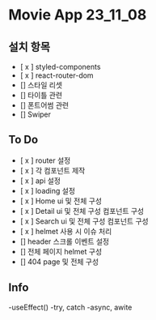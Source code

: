 # Movie App 23_11_08

## 설치 항목

- [ x ] styled-components
- [ x ] react-router-dom
- [] 스타일 리셋
- [] 타이틀 관련
- [] 폰트어썸 관련
- [] Swiper

## To Do

- [ x ] router 설정
- [ x ] 각 컴포넌트 제작
- [ x ] api 설정
- [ x ] loading 설정
- [ x ] Home ui 및 전체 구성
- [ x ] Detail ui 및 전체 구성 컴포넌트 구성
- [ x ] Search ui 및 전체 구성 컴포넌트 구성
- [ x ] helmet 사용 시 이슈 처리
- [] header 스크롤 이벤트 설정
- [] 전체 페이지 helmet 구성
- [] 404 page 및 전체 구성

## Info

-useEffect()
-try, catch
-async, awite

